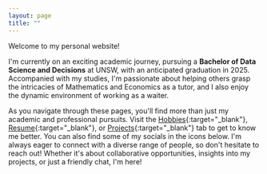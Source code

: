 ```yaml
---
layout: page
title: ""
---
```


Welcome to my personal website!

I'm currently on an exciting academic journey, pursuing a **Bachelor of Data Science and Decisions** at UNSW, with an anticipated graduation in 2025. Accompanied with my studies, I'm passionate about helping others grasp the intricacies of Mathematics and Economics as a tutor, and I also enjoy the dynamic environment of working as a waiter.

As you navigate through these pages, you'll find more than just my academic and professional pursuits. Visit the [Hobbies](hobbies.md){:target="_blank"}, [Resume](resume.pdf){:target="_blank"}, or [Projects](https://github.com/JPark454){:target="_blank"} tab to get to know me better. You can also find some of my socials in the icons below. I'm always eager to connect with a diverse range of people, so don't hesitate to reach out! Whether it's about collaborative opportunities, insights into my projects, or just a friendly chat, I'm here!
